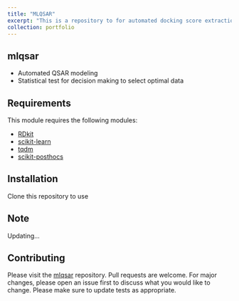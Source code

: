 ```yaml
---
title: "MLQSAR"
excerpt: "This is a repository to for automated docking score extraction and validation from different softwares <br/><img src='/images/mlqsar/QSAR.png' width='800' class='center'>"
collection: portfolio
---
```



## mlqsar
- Automated QSAR modeling
- Statistical test for decision making to select optimal data


## Requirements

This module requires the following modules:

- [RDkit](https://www.rdkit.org/)
- [scikit-learn](https://scikit-learn.org/stable/)
- [tqdm](https://pypi.org/project/tqdm/)
- [scikit-posthocs](https://scikit-posthocs.readthedocs.io/en/latest/)

## Installation
Clone this repository to use

## Note
Updating...

## Contributing

Please visit the [mlqsar](https://github.com/TieuLongPhan/mlqsar) repository.
Pull requests are welcome. For major changes, please open an issue first to discuss what you would like to change. Please make sure to update tests as appropriate.

